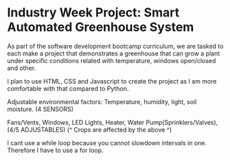 <h1>Industry Week Project: Smart Automated Greenhouse System</h1>

As part of the software development bootcamp curriculum, we are tasked to each make a project that demonstrates a greenhouse
that can grow a plant under specific conditions related with temperature, windows open/closed and other.

I plan to use HTML, CSS and Javascript to create the project as I am more comfortable with that compared to Python.

Adjustable environmental factors:
Temperature, humidity, light, soil moisture. (4 SENSORS) 

Fans/Vents, Windows, LED Lights, Heater, Water Pump(Sprinklers/Valves),  (4/5 ADJUSTABLES)
(^ Crops are affected by the above ^)

I cant use a while loop because you cannot slowdown intervals in one. Therefore I have to use a for loop. 

